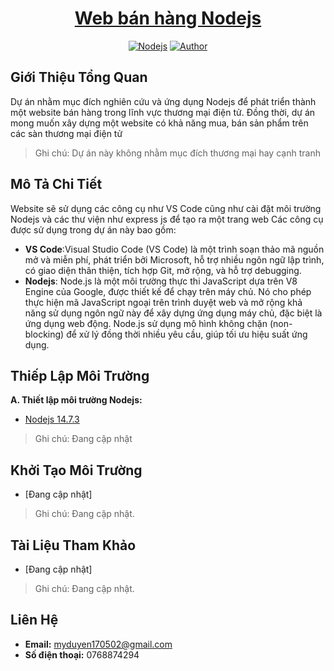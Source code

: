 <h1 align="center"><a href="https://github.com/Mint234556/csn-da21tta-lymyduyen-webbanhang-nodejs.git">Web bán hàng Nodejs</a></h1>
<p align="center">
    <a href="https://nodejs.org/en"><img src="https://img.shields.io/badge/Nodejs-%23770ef8" alt="Nodejs"></a>
    <a href="https://github.com/Mint234556"><img src="https://img.shields.io/badge/Author-MyDuyen-blue" alt="Author"></a>
</p>

## Giới Thiệu Tổng Quan
Dự án nhằm mục đích nghiên cứu và ứng dụng Nodejs để phát triển thành một website bán hàng trong lĩnh vực thương mại điện tử. Đồng thời, dự án mong muốn xây dựng một website có khả năng mua, bán sản phẩm trên các sàn thương mại điện tử
> Ghi chú: Dự án này không nhằm mục đích thương mại hay cạnh tranh

## Mô Tả Chi Tiết
Website sẽ sử dụng các công cụ như VS Code cũng như cài đặt môi trường Nodejs và các thư viện như express js để tạo ra một trang web 
Các công cụ được sử dụng trong dự án này bao gồm:
- **VS Code**:Visual Studio Code (VS Code) là một trình soạn thảo mã nguồn mở và miễn phí, phát triển bởi Microsoft, hỗ trợ nhiều ngôn ngữ lập trình, có giao diện thân thiện, tích hợp Git, mở rộng, và hỗ trợ debugging.
- **Nodejs**: Node.js là một môi trường thực thi JavaScript dựa trên V8 Engine của Google, được thiết kế để chạy trên máy chủ. Nó cho phép thực hiện mã JavaScript ngoại trên trình duyệt web và mở rộng khả năng sử dụng ngôn ngữ này để xây dựng ứng dụng máy chủ, đặc biệt là ứng dụng web động. Node.js sử dụng mô hình không chặn (non-blocking) để xử lý đồng thời nhiều yêu cầu, giúp tối ưu hiệu suất ứng dụng.

## Thiếp Lập Môi Trường
**A. Thiết lập môi trường Nodejs:**  
- <a href=" https://nodejs.org/dist/v14.17.3/win-x64/node.exe">Nodejs 14.7.3</a>
> Ghi chú: Đang cập nhật

## Khởi Tạo Môi Trường 
- [Đang cập nhật]
> Ghi chú: Đang cập nhật.

## Tài Liệu Tham Khảo
- [Đang cập nhật]
> Ghi chú: Đang cập nhật.

## Liên Hệ
- **Email:** myduyen170502@gmail.com
- **Số điện thoại:** 0768874294